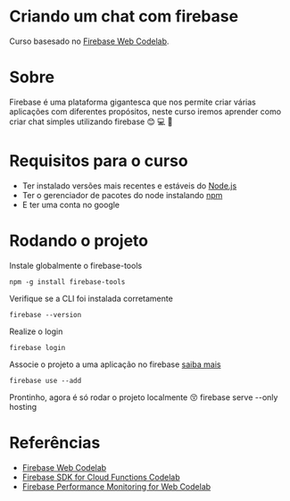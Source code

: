 # Criando um chat com firebase

Curso basesado no [Firebase Web Codelab](https://codelabs.developers.google.com/codelabs/firebase-web/).

# Sobre

Firebase é uma plataforma gigantesca que nos permite criar várias aplicações com diferentes propósitos, neste curso iremos aprender como criar chat simples utilizando firebase :blush: :computer: :email:

# Requisitos para o curso

- Ter instalado versões mais recentes e estáveis do [Node.js](https://nodejs.org/en/)
- Ter o gerenciador de pacotes do node instalando [npm](https://www.npmjs.com/)
- E ter uma conta no google

# Rodando o projeto

Instale globalmente o firebase-tools

	npm -g install firebase-tools

Verifique se a CLI foi instalada corretamente

	firebase --version

Realize o login

	firebase login

Associe o projeto a uma aplicação no firebase [saiba mais](https://codelabs.developers.google.com/codelabs/firebase-web/#2)
  
  	firebase use --add

Prontinho, agora é só rodar o projeto localmente :kissing_closed_eyes:
  firebase serve --only hosting

# Referências 

- [Firebase Web Codelab](https://codelabs.developers.google.com/codelabs/firebase-web/)
- [Firebase SDK for Cloud Functions Codelab](https://codelabs.developers.google.com/codelabs/firebase-cloud-functions/)
- [Firebase Performance Monitoring for Web Codelab](https://codelabs.developers.google.com/codelabs/firebase-perf-mon-web/)
